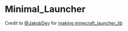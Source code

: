 # Minimal_Launcher

Credit to [@JakobDev](https://github.com/JakobDev) for [making minecraft_launcher_lib](https://github.com/JakobDev/minecraft-launcher-lib)